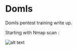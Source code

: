 # DomIs
DomIs pentest training write up.



Starting with Nmap scan :

![alt text](https://user-images.githubusercontent.com/61753065/136694309-a759ea5a-429b-4f2a-8fbb-e466494966f4.png)
